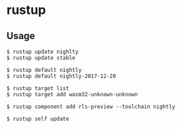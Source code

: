 # rustup

## Usage

    $ rustup update nighlty
    $ rustup update stable

    $ rustup default nightly
    $ rustup default nightly-2017-12-20

    $ rustup target list
    $ rustup target add wasm32-unknown-unknown

    $ rustup component add rls-preview --toolchain nightly

    $ rustup self update
